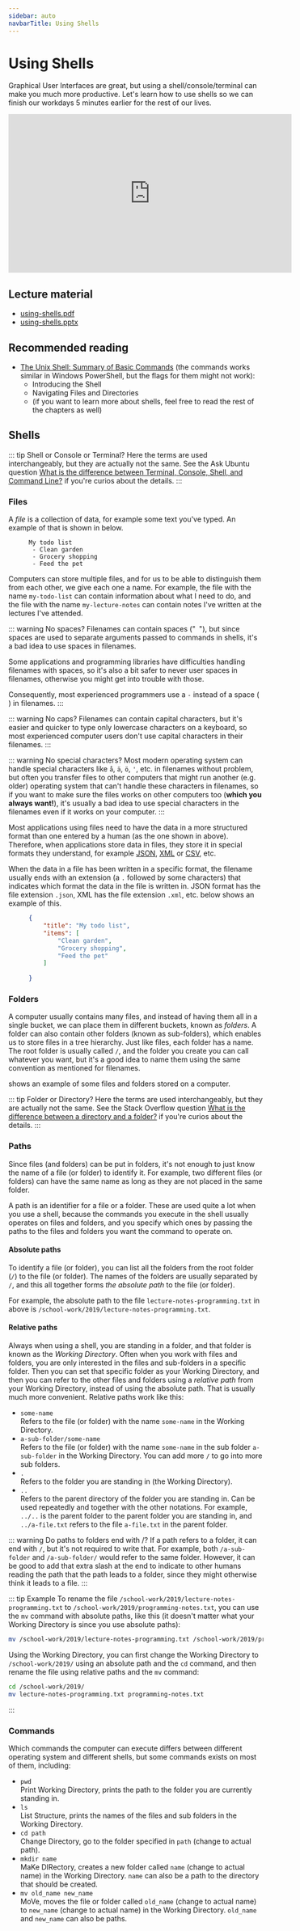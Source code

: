 ```yaml
---
sidebar: auto
navbarTitle: Using Shells
---
```


# Using Shells
Graphical User Interfaces are great, but using a shell/console/terminal can make you much more productive. Let's learn how to use shells so we can finish our workdays 5 minutes earlier for the rest of our lives. 

<iframe width="560" height="314" src="https://www.youtube.com/embed/Sn4tmwk4tqE" frameborder="0" allow="accelerometer; autoplay; encrypted-media; gyroscope; picture-in-picture" allowfullscreen></iframe>

## Lecture material
* [using-shells.pdf](using-shells.pdf)
* [using-shells.pptx](using-shells.pptx)

## Recommended reading
* [The Unix Shell: Summary of Basic Commands](https://swcarpentry.github.io/shell-novice/reference/) (the commands works similar in Windows PowerShell, but the flags for them might not work):
    * Introducing the Shell
    * Navigating Files and Directories
    * (if you want to learn more about shells, feel free to read the rest of the chapters as well)

## Shells

::: tip Shell or Console or Terminal?
Here the terms are used interchangeably, but they are actually not the same. See the Ask Ubuntu question [What is the difference between Terminal, Console, Shell, and Command Line?](https://askubuntu.com/q/506510/255935) if you're curios about the details. 
:::

### Files
A *file* is a collection of data, for example some text you've typed. An example of that is shown in <FigureNumber /> below.

<Figure caption="Example of text content in a file containing data about a list of things.">

```
My todo list
 - Clean garden
 - Grocery shopping
 - Feed the pet
```

</Figure>

Computers can store multiple files, and for us to be able to distinguish them from each other, we give each one a name. For example, the file with the name `my-todo-list` can contain information about what I need to do, and the file with the name `my-lecture-notes` can contain notes I've written at the lectures I've attended.

::: warning No spaces?
Filenames can contain spaces ("` `"), but since spaces are used to separate arguments passed to commands in shells, it's a bad idea to use spaces in filenames.

Some applications and programming libraries have difficulties handling filenames with spaces, so it's also a bit safer to never user spaces in filenames, otherwise you might get into trouble with those.

Consequently, most experienced programmers use a `-` instead of a space (` `) in filenames.
:::

::: warning No caps?
Filenames can contain capital characters, but it's easier and quicker to type only lowercase characters on a keyboard, so most experienced computer users don't use capital characters in their filenames.
:::

::: warning No special characters?
Most modern operating system can handle special characters like `å`, `ä`, `ö`, `'`, etc. in filenames without problem, but often you transfer files to other computers that might run another (e.g. older) operating system that can't handle these characters in filenames, so if you want to make sure the files works on other computers too (**which you always want!**), it's usually a bad idea to use special characters in the filenames even if it works on your computer.
:::

Most applications using files need to have the data in a more structured format than one entered by a human (as the one shown in <FigureNumber previous /> above). Therefore, when applications store data in files, they store it in special formats they understand, for example [JSON](https://en.wikipedia.org/wiki/JSON), [XML](https://en.wikipedia.org/wiki/XML) or [CSV](https://en.wikipedia.org/wiki/Comma-separated_values), etc.

When the data in a file has been written in a specific format, the filename usually ends with an extension (a `.` followed by some characters) that indicates which format the data in the file is written in. JSON format has the file extension `.json`, XML has the file extension `.xml`, etc. <FigureNumber /> below shows an example of this.

<Figure caption="todo-list.json, example of data about a list in a file written in JSON format.">

```json
{
    "title": "My todo list",
    "items": [
        "Clean garden",
        "Grocery shopping",
        "Feed the pet"
    ]
    
}
```

</Figure>


### Folders
A computer usually contains many files, and instead of having them all in a single bucket, we can place them in different buckets, known as *folders*. A folder can also contain other folders (known as sub-folders), which enables us to store files in a tree hierarchy. Just like files, each folder has a name. The root folder is usually called `/`, and the folder you create you can call whatever you want, but it's a good idea to name them using the same convention as mentioned for filenames.

<FigureNumber /> shows an example of some files and folders stored on a computer.

<Figure caption="A visualization of how files can be structured in folders. ▭ are files, ♢ are folders. Arrows point to the files and sub-folders a folder contains.">
<Mermaid graph-definition="
graph TD
    root{/}
    d1{school-work}
    d2{2019}
    d3{2020}
    selfie[selfie.jpeg]
    notes1[lecture-notes-programming.txt]
    notes2[lecture-notes-physics.txt]
    notes3[lecture-notes-math.txt]
    root --> d1
    d1 --> d2
    d1 --> d3
    root --> selfie
    d2 --> notes1
    d2 --> notes2
    d3 --> notes3
" />
</Figure>

::: tip Folder or Directory?
Here the terms are used interchangeably, but they are actually not the same. See the Stack Overflow question [What is the difference between a directory and a folder?](https://stackoverflow.com/q/5078676/2104665) if you're curios about the details. 
:::

### Paths
Since files (and folders) can be put in folders, it's not enough to just know the name of a file (or folder) to identify it. For example, two different files (or folders) can have the same name as long as they are not placed in the same folder. 

A path is an identifier for a file or a folder. These are used quite a lot when you use a shell, because the commands you execute in the shell usually operates on files and folders, and you specify which ones by passing the paths to the files and folders you want the command to operate on.

#### Absolute paths
To identify a file (or folder), you can list all the folders from the root folder (`/`) to the file (or folder). The names of the folders are usually separated by `/`, and this all together forms *the absolute path* to the file (or folder).

For example, the absolute path to the file `lecture-notes-programming.txt` in <FigureNumber previous /> above is `/school-work/2019/lecture-notes-programming.txt`.

#### Relative paths
Always when using a shell, you are standing in a folder, and that folder is known as the *Working Directory*. Often when you work with files and folders, you are only interested in the files and sub-folders in a specific folder. Then you can set that specific folder as your Working Directory, and then you can refer to the other files and folders using a *relative path* from your Working Directory, instead of using the absolute path. That is usually much more convenient. Relative paths work like this:

* `some-name` \
  Refers to the file (or folder) with the name `some-name` in the Working Directory.
* `a-sub-folder/some-name` \
  Refers to the file (or folder) with the name `some-name` in the sub folder `a-sub-folder` in the Working Directory. You can add more `/` to go into more sub folders.
* `.` \
  Refers to the folder you are standing in (the Working Directory).
* `..` \
  Refers to the parent directory of the folder you are standing in. Can be used repeatedly and together with the other notations. For example, `../..` is the parent folder to the parent folder you are standing in, and `../a-file.txt` refers to the file `a-file.txt` in the parent folder.

::: warning Do paths to folders end with /?
If a path refers to a folder, it can end with `/`, but it's not required to write that. For example, both `/a-sub-folder` and `/a-sub-folder/` would refer to the same folder. However, it can be good to add that extra slash at the end to indicate to other humans reading the path that the path leads to a folder, since they might otherwise think it leads to a file.
:::

::: tip Example
To rename the file `/school-work/2019/lecture-notes-programming.txt` to `/school-work/2019/programming-notes.txt`, you can use the `mv` command with absolute paths, like this (it doesn't matter what your Working Directory is since you use absolute paths):

```sh
mv /school-work/2019/lecture-notes-programming.txt /school-work/2019/programming-notes.txt
```

Using the Working Directory, you can first change the Working Directory to `/school-work/2019/` using an absolute path and the `cd` command, and then rename the file using relative paths and the `mv` command:

```sh
cd /school-work/2019/
mv lecture-notes-programming.txt programming-notes.txt
```
:::

### Commands
Which commands the computer can execute differs between different operating system and different shells, but some commands exists on most of them, including:

* `pwd`\
Print Working Directory, prints the path to the folder you are currently standing in.
* `ls`\
List Structure, prints the names of the files and sub folders in the Working Directory.
* `cd path`\
Change Directory, go to the folder specified in `path` (change to actual path).
* `mkdir name`\
MaKe DIRectory, creates a new folder called `name` (change to actual name) in the Working Directory. `name` can also be a path to the directory that should be created.
* `mv old_name new_name`\
MoVe, moves the file or folder called `old_name` (change to actual name) to `new_name` (change to actual name) in the Working Directory. `old_name` and `new_name` can also be paths.
